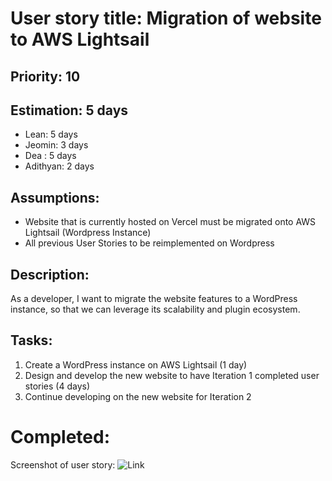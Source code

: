# User story title: Migration of website to AWS Lightsail

## Priority: 10

## Estimation: 5 days

* Lean: 5 days
* Jeomin: 3 days
*  Dea : 5 days
* Adithyan: 2 days

## Assumptions:
- Website that is currently hosted on Vercel must be migrated onto AWS Lightsail (Wordpress Instance)
- All previous User Stories to be reimplemented on Wordpress

## Description: 
As a developer, I want to migrate the website features to a WordPress instance, so that we can leverage its scalability and plugin ecosystem.

## Tasks:

1. Create a WordPress instance on AWS Lightsail (1 day)
2. Design and develop the new website to have Iteration 1 completed user stories (4 days)
3. Continue developing on the new website for Iteration 2

# Completed:
Screenshot of user story: ![Link](https://github.com/user-attachments/assets/81fd7a06-40a1-49e9-ba2a-176d044eb7ea)




